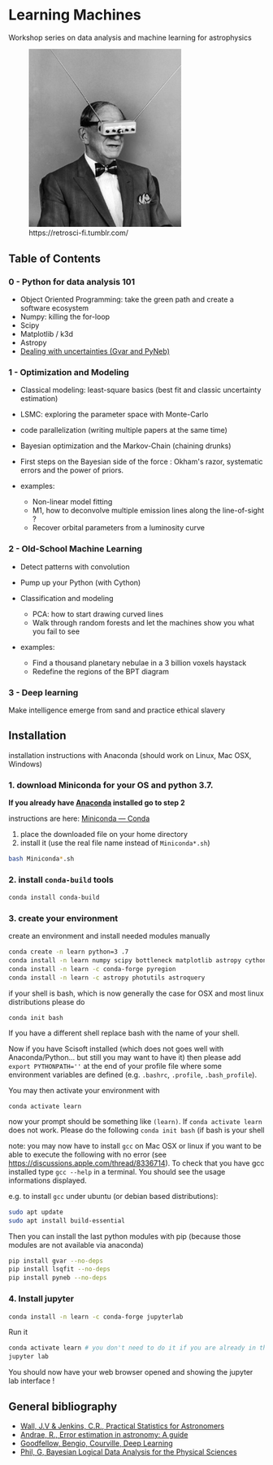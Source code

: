 # Learning Machines

Workshop series on data analysis and machine learning for astrophysics

<figure>
<img style="float: center;" width=300 src="images/readme.png" url=https://retrosci-fi.tumblr.com/post/144136869134/hugo-gernsback-the-great-writer-with-his-idea></img>
<figcaption>
  https://retrosci-fi.tumblr.com/</a>
 </figcaption>
</figure>


## Table of Contents

### 0 - Python for data analysis 101

- Object Oriented Programming: take the green path and create a software ecosystem
- Numpy: killing the for-loop
- Scipy
- Matplotlib / k3d
- Astropy
- [Dealing with uncertainties (Gvar and PyNeb)](mcmc/uncetainties.ipynb)

### 1 - Optimization and Modeling

- Classical modeling: least-square basics (best fit and classic uncertainty estimation)
- LSMC: exploring the parameter space with Monte-Carlo
- code parallelization (writing multiple papers at the same time)
- Bayesian optimization and the Markov-Chain (chaining drunks)
- First steps on the Bayesian side of the force : Okham's razor, systematic errors and the power of priors.
 
- examples: 
  - Non-linear model fitting
  - M1, how to deconvolve multiple emission lines along the line-of-sight ?
  - Recover orbital parameters from a luminosity curve
 
### 2 - Old-School Machine Learning

- Detect patterns with convolution
- Pump up your Python (with Cython)
- Classification and modeling
  - PCA: how to start drawing curved lines
  - Walk through random forests and let the machines show you what you fail to see

- examples:
  - Find a thousand planetary nebulae in a 3 billion voxels haystack
  - Redefine the regions of the BPT diagram
 
### 3 - Deep learning
 
Make intelligence emerge from sand and practice ethical slavery

## Installation

installation instructions with Anaconda (should work on Linux, Mac OSX, Windows)

### 1. download Miniconda for your OS and python 3.7.

**If you already have [Anaconda](https://www.anaconda.com/) installed go to step 2**

instructions are here: [Miniconda — Conda](https://conda.io/miniconda.html)
1. place the downloaded file on your home directory
2. install it (use the real file name instead of `Miniconda*.sh`)
```bash
bash Miniconda*.sh
```
### 2. install `conda-build` tools
```bash
conda install conda-build
```

### 3. create your environment

create an environment and install needed modules manually
```bash
conda create -n learn python=3 .7 
conda install -n learn numpy scipy bottleneck matplotlib astropy cython h5py pandas
conda install -n learn -c conda-forge pyregion
conda install -n learn -c astropy photutils astroquery
```
if your shell is bash, which is now generally the case for OSX and most linux distributions please do
```
conda init bash
```
If you have a different shell replace bash with the name of your shell.

Now if you have Scisoft installed (which does not goes well with Anaconda/Python... but still you may want to have it)
then please add `export PYTHONPATH=''` at the end of your profile file where some environment variables are defined (e.g. `.bashrc`, `.profile`, `.bash_profile`).

You may then activate your environment with
```
conda activate learn
```
now your prompt should be something like ``(learn)``. If `conda activate learn` does not work. Please do the following `conda init bash` (if bash is your shell

note: you may now have to install `gcc` on Mac OSX or linux if you want to be able to execute the following with no error (see https://discussions.apple.com/thread/8336714). To check that you have gcc installed type `gcc --help` in a terminal. You should see the usage informations displayed.

e.g. to install `gcc` under ubuntu (or debian based distributions):

```bash
sudo apt update
sudo apt install build-essential
```

Then you can install the last python modules with pip (because those modules are not available via anaconda)
```bash
pip install gvar --no-deps
pip install lsqfit --no-deps
pip install pyneb --no-deps
```

### 4. Install jupyter

```bash
conda install -n learn -c conda-forge jupyterlab
```
Run it

```bash
conda activate learn # you don't need to do it if you are already in the orb environment
jupyter lab
```
You should now have your web browser opened and showing the jupyter lab interface !


## General bibliography

* [Wall, J.V & Jenkins, C.R., Practical Statistics for Astronomers](https://doi.org/10.1017/CBO9780511536618)
* [Andrae, R., Error estimation in astronomy: A guide](http://arxiv.org/abs/1009)
* [Goodfellow, Bengio, Courville, Deep Learning](http://www.deeplearningbook.org/)
* [Phil, G, Bayesian Logical Data Analysis for the Physical Sciences](https://doi.org/10.1017/CBO9780511791277)
 
